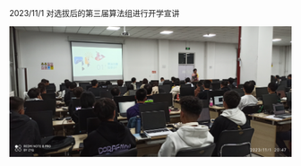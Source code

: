 
2023/11/1 对选拔后的第三届算法组进行开学宣讲 

![秋季宣讲](https://raw.githubusercontent.com/Ar-Gas/Ar-Gas.github.io/main/photo/1714799374873.jpg)

